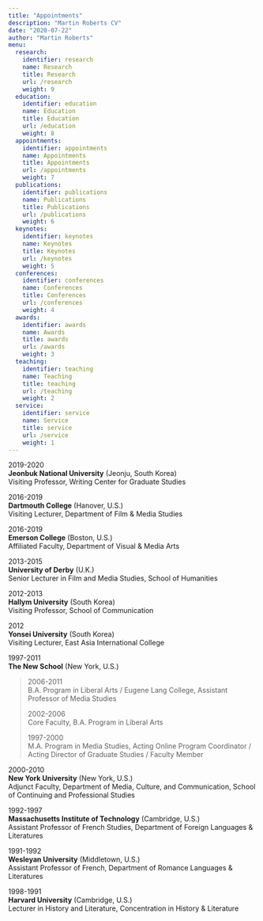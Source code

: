 ```yaml
---
title: "Appointments"
description: "Martin Roberts CV"
date: "2020-07-22"
author: "Martin Roberts"
menu:
  research:
    identifier: research
    name: Research
    title: Research
    url: /research
    weight: 9
  education:
    identifier: education
    name: Education
    title: Education
    url: /education
    weight: 8
  appointments:
    identifier: appointments
    name: Appointments
    title: Appointments
    url: /appointments
    weight: 7
  publications:
    identifier: publications
    name: Publications
    title: Publications
    url: /publications
    weight: 6
  keynotes:
    identifier: keynotes
    name: Keynotes
    title: Keynotes
    url: /keynotes
    weight: 5
  conferences:
    identifier: conferences
    name: Conferences
    title: Conferences
    url: /conferences
    weight: 4
  awards:
    identifier: awards
    name: Awards
    title: awards
    url: /awards
    weight: 3
  teaching:
    identifier: teaching
    name: Teaching
    title: teaching
    url: /teaching
    weight: 2
  service:
    identifier: service
    name: Service
    title: service
    url: /service
    weight: 1
---
```

2019-2020\
**Jeonbuk National University** (Jeonju, South Korea)\
Visiting Professor, Writing Center for Graduate Studies

2016-2019\
**Dartmouth College** (Hanover, U.S.)\
Visiting Lecturer, Department of Film & Media Studies

2016-2019\
**Emerson College** (Boston, U.S.)\
Affiliated Faculty, Department of Visual & Media Arts

2013-2015\
**University of Derby** (U.K.)\
Senior Lecturer in Film and Media Studies, School of Humanities

2012-2013\
**Hallym University** (South Korea)\
Visiting Professor, School of Communication

2012\
**Yonsei University** (South Korea)\
Visiting Lecturer, East Asia International College

1997-2011\
**The New School** (New York, U.S.)

> 2006-2011\
> B.A. Program in Liberal Arts / Eugene Lang College, Assistant
> Professor of Media Studies
>
> 2002-2006\
> Core Faculty, B.A. Program in Liberal Arts
>
> 1997-2000\
> M.A. Program in Media Studies, Acting Online Program Coordinator /
> Acting Director of Graduate Studies / Faculty Member

2000-2010\
**New York University** (New York, U.S.)\
Adjunct Faculty, Department of Media, Culture, and Communication, School
of Continuing and Professional Studies

1992-1997\
**Massachusetts Institute of Technology** (Cambridge, U.S.)\
Assistant Professor of French Studies, Department of Foreign Languages &
Literatures

1991-1992\
**Wesleyan University** (Middletown, U.S.)\
Assistant Professor of French, Department of Romance Languages &
Literatures

1998-1991\
**Harvard University** (Cambridge, U.S.)\
Lecturer in History and Literature, Concentration in History &
Literature
